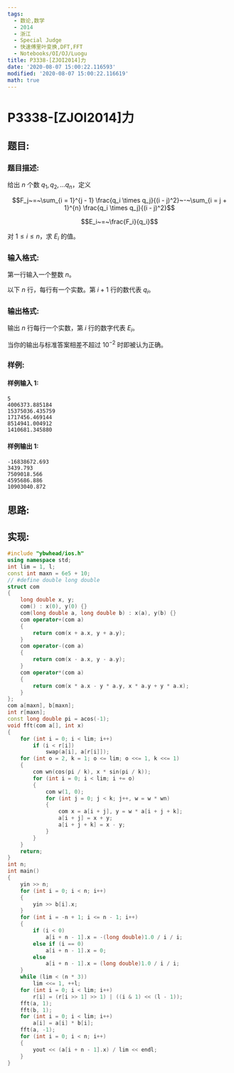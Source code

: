 ```yaml
---
tags:
  - 数论,数学
  - 2014
  - 浙江
  - Special Judge
  - 快速傅里叶变换,DFT,FFT
  - Notebooks/OI/OJ/Luogu
title: P3338-[ZJOI2014]力
date: '2020-08-07 15:00:22.116593'
modified: '2020-08-07 15:00:22.116619'
math: true
---
```


# P3338-[ZJOI2014]力

## 题目:

### 题目描述:

给出 $n$ 个数 $q_1,q_2, \dots q_n$，定义

$$F_j~=~\sum_{i = 1}^{j - 1} \frac{q_i \times q_j}{(i - j)^2}~-~\sum_{i = j + 1}^{n} \frac{q_i \times q_j}{(i - j)^2}$$

$$E_i~=~\frac{F_i}{q_i}$$

对 $1 \leq i \leq n$，求 $E_i$ 的值。

### 输入格式:

第一行输入一个整数 $n$。

以下 $n$ 行，每行有一个实数。第 $i+1$ 行的数代表 $q_i$。

### 输出格式:

输出 $n$ 行每行一个实数，第 $i$ 行的数字代表 $E_i$。

当你的输出与标准答案相差不超过 $10^{-2}$ 时即被认为正确。

### 样例:

#### 样例输入 1:

```
5
4006373.885184
15375036.435759
1717456.469144
8514941.004912
1410681.345880
```

#### 样例输出 1:

```
-16838672.693
3439.793
7509018.566
4595686.886
10903040.872
```

## 思路:

## 实现:

```cpp
#include "ybwhead/ios.h"
using namespace std;
int lim = 1, l;
const int maxn = 6e5 + 10;
// #define double long double
struct com
{
    long double x, y;
    com() : x(0), y(0) {}
    com(long double a, long double b) : x(a), y(b) {}
    com operator+(com a)
    {
        return com(x + a.x, y + a.y);
    }
    com operator-(com a)
    {
        return com(x - a.x, y - a.y);
    }
    com operator*(com a)
    {
        return com(x * a.x - y * a.y, x * a.y + y * a.x);
    }
};
com a[maxn], b[maxn];
int r[maxn];
const long double pi = acos(-1);
void fft(com a[], int x)
{
    for (int i = 0; i < lim; i++)
        if (i < r[i])
            swap(a[i], a[r[i]]);
    for (int o = 2, k = 1; o <= lim; o <<= 1, k <<= 1)
    {
        com wn(cos(pi / k), x * sin(pi / k));
        for (int i = 0; i < lim; i += o)
        {
            com w(1, 0);
            for (int j = 0; j < k; j++, w = w * wn)
            {
                com x = a[i + j], y = w * a[i + j + k];
                a[i + j] = x + y;
                a[i + j + k] = x - y;
            }
        }
    }
    return;
}
int n;
int main()
{
    yin >> n;
    for (int i = 0; i < n; i++)
    {
        yin >> b[i].x;
    }
    for (int i = -n + 1; i <= n - 1; i++)
    {
        if (i < 0)
            a[i + n - 1].x = -(long double)1.0 / i / i;
        else if (i == 0)
            a[i + n - 1].x = 0;
        else
            a[i + n - 1].x = (long double)1.0 / i / i;
    }
    while (lim < (n * 3))
        lim <<= 1, ++l;
    for (int i = 0; i < lim; i++)
        r[i] = (r[i >> 1] >> 1) | ((i & 1) << (l - 1));
    fft(a, 1);
    fft(b, 1);
    for (int i = 0; i < lim; i++)
        a[i] = a[i] * b[i];
    fft(a, -1);
    for (int i = 0; i < n; i++)
    {
        yout << (a[i + n - 1].x) / lim << endl;
    }
}
```
